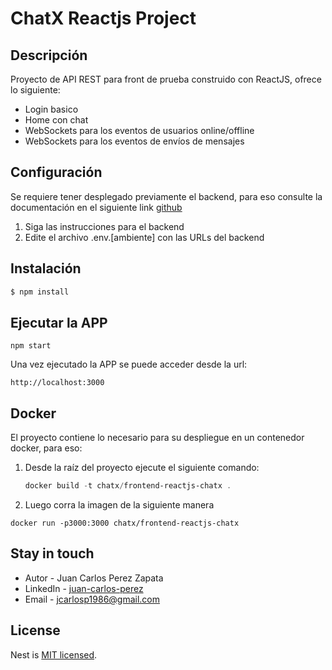 # ChatX Reactjs Project

## Descripción

Proyecto de API REST para front de prueba construido con ReactJS, ofrece lo siguiente:

* Login basico
* Home con chat
* WebSockets para los eventos de usuarios online/offline
* WebSockets para los eventos de envíos de mensajes

## Configuración

Se requiere tener desplegado previamente el backend, para eso consulte la documentación en el siguiente link [github](https://github.com/jcperezz/backend-chatx)

1. Siga las instrucciones para el backend
2. Edite el archivo .env.[ambiente] con las URLs del backend

## Instalación

```bash
$ npm install
```

## Ejecutar la APP

`npm start`

Una vez ejecutado la APP se puede acceder desde la url:

```
http://localhost:3000
```

## Docker

El proyecto contiene lo necesario para su despliegue en un contenedor docker, para eso:

1. Desde la raíz del proyecto ejecute el siguiente comando:

   ```powershell
   docker build -t chatx/frontend-reactjs-chatx .
   ```
2. Luego corra la imagen de la siguiente manera

```shell
docker run -p3000:3000 chatx/frontend-reactjs-chatx
```

## Stay in touch

- Autor - Juan Carlos Perez Zapata
- LinkedIn - [juan-carlos-perez](www.linkedin.com/in/juan-carlos-perez)
- Email - jcarlosp1986@gmail.com

## License

Nest is [MIT licensed](LICENSE).

[circleci-image]: https://img.shields.io/circleci/build/github/nestjs/nest/master?token=abc123def456
[circleci-url]: https://circleci.com/gh/nestjs/nest
